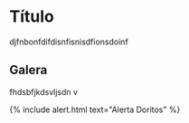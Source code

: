 # Título

djfnbonfdifdisnfisnisdfionsdoinf

## Galera

fhdsbfjkdsvljsdn v

{% include alert.html text="Alerta Doritos" %}
